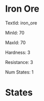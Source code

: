 # Iron Ore

TextId: iron_ore

MinId: 70

MaxId: 70

Hardness: 3

Resistance: 3


Num States: 1

# States
```

```